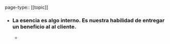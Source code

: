 page-type:: [[topic]]
- ### La esencia es algo interno. Es nuestra habilidad de entregar un beneficio al al cliente.
  - 


